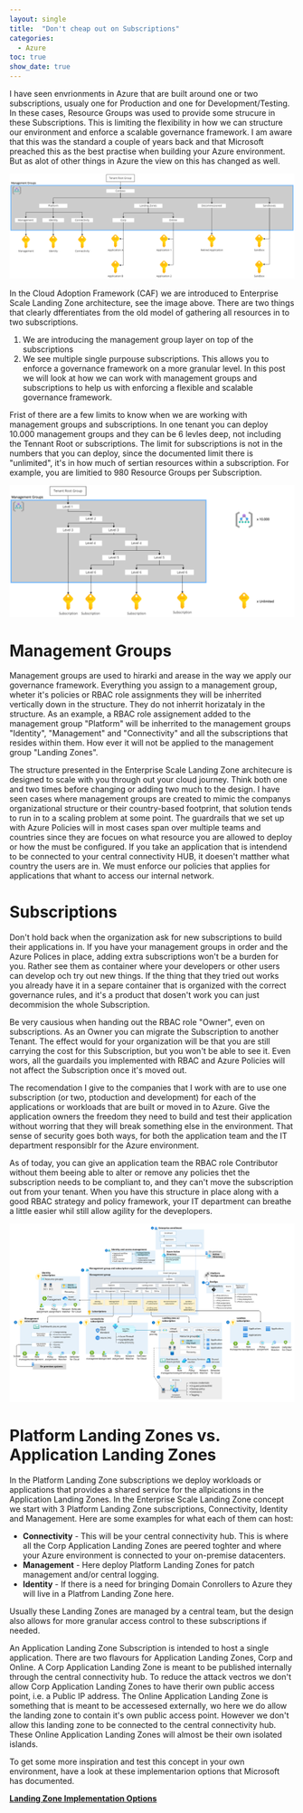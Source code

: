 ```yaml
---
layout: single
title:  "Don't cheap out on Subscriptions"
categories: 
  - Azure
toc: true
show_date: true
---
```

I have seen envrionments in Azure that are built around one or two subscriptions, usualy one for Production and one for Development/Testing. In these cases, Resource Groups was used to provide some strucure in these Subscriptions. This is limiting the flexibility in how we can structure our environment and enforce a scalable governance framework. I am aware that this was the standard a couple of years back and that Microsoft preached this as the best practise when building your Azure environment. But as alot of other things in Azure the view on this has changed as well. 

![](/assets/img/ESL.png)

In the Cloud Adoption Framework (CAF) we are introduced to Enterprise Scale Landing Zone architecture, see the image above. There are two things that clearly dfferentiates from the old model of gathering all resources in to two subscriptions. 
  1. We are introducing the management group layer on top of the subscriptions
  2. We see multiple single purpouse subscriptions.
This allows you to enforce a governance framework on a more granular level. In this post we will look at how we can work with management groups and subscriptions to help us with enforcing a flexible and scalable governance framework.

Frist of there are a few limits to know when we are working with management groups and subscriptions. In one tenant you can deploy 10.000 management groups and they can be 6 levles deep, not including the Tennant Root or subscriptions. The limit for subscriptions is not in the numbers that you can deploy, since the documented limit there is "unlimited", it's in how much of sertian resources within a subscription. For example, you are limitied to 980 Resource Groups per Subscription.

![](/assets/img/ESL-limits.png)

# Management Groups
Management groups are used to hirarki and arease in the way we apply our governance framework. Everything you assign to a management group, wheter it's policies or RBAC role assignments they will be inherrited vertically down in the structure. They do not inherrit horizataly in the structure. As an example, a RBAC role assignement added to the management group "Platform" will be inherrited to the management groups "Identity", "Management" and "Connectivity" and all the subscriptions that resides within them. How ever it will not be applied to the management group "Landing Zones". 

The structure presented in the Enterprise Scale Landing Zone architecure is designed to scale with you through out your cloud journey. Think both one and two times before changing or adding two much to the design. I have seen cases where management groups are created to mimic the companys organizational structure or their country-based footprint, that solution tends to run in to a scaling problem at some point. The guardrails that we set up with Azure Policies will in most cases span over multiple teams and countries since they are focues on what resource you are allowed to deploy or how the must be configured. If you take an application that is intendend to be connected to your central connectivity HUB, it doesen't matther what country the users are in. We must enforce our policies that applies for applications that whant to access our internal network. 

# Subscriptions
Don't hold back when the organization ask for new subscriptions to build their applications in. If you have your management groups in order and the Azure Polices in place, adding extra subscriptions won't be a burden for you. Rather see them as container where your developers or other users can develop och try out new things. If the thing that they tried out works you already have it in a separe container that is organized with the correct governance rules, and it's a product that dosen't work you can just decommision the whole Subscription.

Be very causious when handing out the RBAC role "Owner", even on subscriptions. As an Owner you can migrate the Subscription to another Tenant. The effect would for your organization will be that you are still carrying the cost for this Subscription, but you won't be able to see it. Even wors, all the guardails you implemented with RBAC and Azure Policies will not affect the Subscription once it's moved out.

The recomendation I give to the companies that I work with are to use one subscription (or two, ptoduction and development) for each of the applications or workloads that are built or moved in to Azure. Give the application owners the freedom they need to build and test their application without worring that they will break something else in the environment. That sense of security goes both ways, for both the application team and the IT department responsiblr for the Azure environment. 

As of today, you can give an application team the RBAC role Contributor without them beeing able to alter or remove any policies thet the subscription needs to be compliant to, and they can't move the subscription out from your tenant. When you have this structure in place along with a good RBAC strategy and policy framework, your IT department can breathe a little easier whil still allow agility for the deveplopers. 

![](/assets/img/ESL-MS.svg)

# Platform Landing Zones vs. Application Landing Zones
In the Platform Landing Zone subscriptions we deploy workloads or applications that provides a shared service for the allpications in the Application Landing Zones. In the Enterprise Scale Landing Zone concept we start with 3 Platform Landing Zone subscriptions, Connectivity, Identity and Management. Here are some examples for what each of them can host:
- **Connectivity** - This will be your central connectivity hub. This is where all the Corp Application Landing Zones are peered toghter and where your Azure environment is connected to your on-premise datacenters. 
- **Management** - Here deploy Platform Landing Zones for patch management and/or central logging. 
- **Identity** - If there is a need for bringing Domain Conrollers to Azure they will live in a Platfrom Landing Zone here.

Usually these Landing Zones are managed by a central team, but the design also allows for more granular access control to these subscriptions if needed.

An Application Landing Zone Subscription is intended to host a single application. There are two flavours for Application Landing Zones, Corp and Online. A Corp Application Landing Zone is meant to be published internally through the central connectivity hub. To reduce the attack vectros we don't allow Corp Application Landing Zones to have therir own public access point, i.e. a Public IP address. The Online Application Landing Zone is something that is meant to be accessesed externally, wo here we do allow the landing zone to contain it's own public access point. However we don't allow this landing zone to be connected to the central connectivity hub. These Online Application Landing Zones will almost be their own isolated islands. 

To get some more inspiration and test this concept in your own environment, have a look at these implementarion options that Microsoft has documented.

**[Landing Zone Implementation Options](https://learn.microsoft.com/en-us/azure/cloud-adoption-framework/ready/landing-zone/implementation-options#implementation-options)**